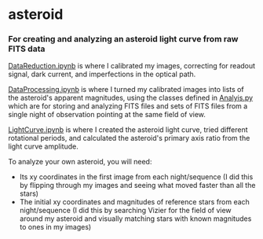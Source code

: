 # asteroid
### For creating and analyzing an asteroid light curve from raw FITS data

[DataReduction.ipynb](DataReduction.ipynb) is where I calibrated my images, correcting for readout signal, dark current, and imperfections in the optical path.

[DataProcessing.ipynb](DataProcessing.ipynb) is where I turned my calibrated images into lists of the asteroid's apparent magnitudes, using the classes defined in [Analyis.py](Analyis.py) which are for storing and analyzing FITS files and sets of FITS files from a single night of observation pointing at the same field of view.

[LightCurve.ipynb](LightCurve.ipynb) is where I created the asteroid light curve, tried different rotational periods, and calculated the asteroid's primary axis ratio from the light curve amplitude.

To analyze your own asteroid, you will need:
* Its xy coordinates in the first image from each night/sequence (I did this by flipping through my images and seeing what moved faster than all the stars)
* The initial xy coordinates and magnitudes of reference stars from each night/sequence (I did this by searching Vizier for the field of view around my asteroid and visually matching stars with known magnitudes to ones in my images)

